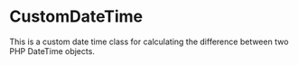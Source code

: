 CustomDateTime
=================

This is a custom date time class for calculating the difference between two PHP DateTime objects.